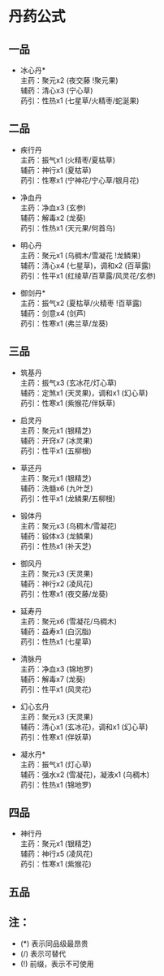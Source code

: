 # 丹药公式

## 一品

- 冰心丹*  
  主药：聚元x2 (夜交藤 !聚元果)  
  辅药：清心x3 (宁心草)  
  药引：性热x1 (七星草/火精枣/蛇涎果)


## 二品

- 疾行丹  
  主药：振气x1 (火精枣/夏枯草)  
  辅药：神行x1 (夏枯草)  
  药引：性寒x1 (宁神花/宁心草/银月花)

- 净血丹  
  主药：净血x3 (玄参)  
  辅药：解毒x2 (龙葵)  
  药引：性热x1 (天元果/何首乌)

- 明心丹  
  主药：聚元x1 (乌稠木/雪凝花 !龙鳞果)  
  辅药：清心x4 (七星草)，调和x2 (百草露)  
  药引：性平x1 (红绫草/百草露/风灵花/玄参)

- 御剑丹*  
  主药：振气x2 (夏枯草/火精枣 !百草露)  
  辅药：剑意x4 (剑芦)  
  药引：性寒x1 (弗兰草/龙葵)


<!-- - 续命丹  
  主药：聚元x2  
  辅药：益寿x3  
  药引：性热x1 -->

## 三品

- 筑基丹  
  主药：振气x3 (玄冰花/灯心草)  
  辅药：定煞x1 (天灵果)，调和x1 (幻心草)  
  药引：性寒x1 (紫猴花/伴妖草)

- 启灵丹  
  主药：聚元x1 (银精芝)  
  辅药：开窍x7 (冰灵果)  
  药引：性平x1 (五柳根)

- 草还丹  
  主药：聚元x1 (银精芝)  
  辅药：洗髓x6 (九叶芝)  
  药引：性平x1 (龙鳞果/五柳根)

- 锻体丹  
  主药：聚元x3 (乌稠木/雪凝花)  
  辅药：锻体x3 (龙鳞果)  
  药引：性热x1 (补天芝)

- 御风丹  
  主药：聚元x3 (天灵果)  
  辅药：神行x2 (凌风花)  
  药引：性寒x1 (夜交藤/龙葵)

- 延寿丹  
  主药：聚元x6 (雪凝花/乌稠木)  
  辅药：益寿x1 (白沉脂)  
  药引：性热x1 (七星草)

- 清脉丹  
  主药：净血x3 (锦地罗)  
  辅药：解毒x7 (龙葵)  
  药引：性平x1 (风灵花)

- 幻心玄丹  
  主药：聚元x3 (天灵果)  
  辅药：清心x1 (玄冰花)，调和x1 (幻心草)  
  药引：性寒x1 (伴妖草)

- 凝水丹*  
  主药：振气x1 (灯心草)  
  辅药：强水x2 (雪凝花)，凝液x1 (乌稠木)  
  药引：性热x1 (锦地罗)

## 四品

- 神行丹  
  主药：聚元x1 (银精芝)  
  辅药：神行x5 (凌风花)  
  药引：性寒x1 (紫猴花)

## 五品


## 注： 

- (*) 表示同品级最昂贵
- (/) 表示可替代
- (!) 前缀，表示不可使用
